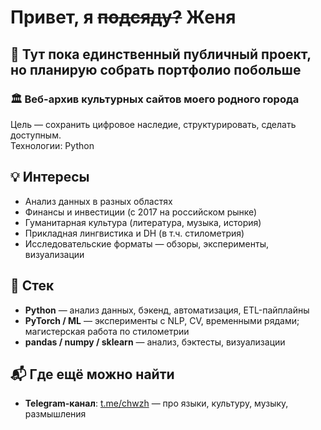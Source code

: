 # Привет, я ~~подсяду?~~ Женя



## 📂 Тут пока единственный публичный проект, но планирую собрать портфолио побольше

### 🏛️ Веб-архив культурных сайтов моего родного города  
Цель — сохранить цифровое наследие, структурировать, сделать доступным.  
Технологии: Python



## 💡 Интересы

- Анализ данных в разных областях
- Финансы и инвестиции (с 2017 на российском рынке)
- Гуманитарная культура (литература, музыка, история)
- Прикладная лингвистика и DH (в т.ч. стилометрия)
- Исследовательские форматы — обзоры, эксперименты, визуализации



## 🧰 Стек

- **Python** — анализ данных, бэкенд, автоматизация, ETL-пайплайны
- **PyTorch / ML** — эксперименты с NLP, CV, временными рядами; магистерская работа по стилометрии
- **pandas / numpy / sklearn** — анализ, бэктесты, визуализации



## 📬 Где ещё можно найти

- **Telegram-канал**: [t.me/chwzh](https://t.me/chwzh) — про языки, культуру, музыку, размышления
